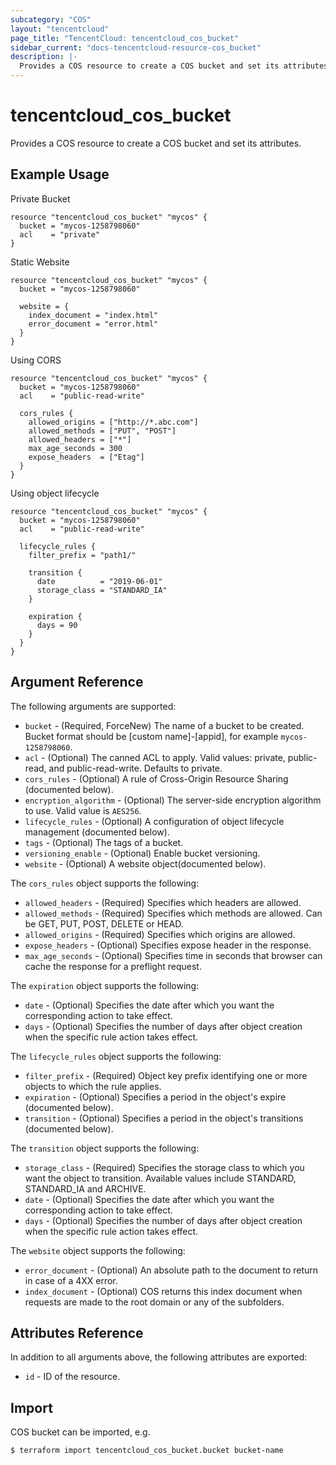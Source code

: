 ```yaml
---
subcategory: "COS"
layout: "tencentcloud"
page_title: "TencentCloud: tencentcloud_cos_bucket"
sidebar_current: "docs-tencentcloud-resource-cos_bucket"
description: |-
  Provides a COS resource to create a COS bucket and set its attributes.
---
```


# tencentcloud_cos_bucket

Provides a COS resource to create a COS bucket and set its attributes.

## Example Usage

Private Bucket

```hcl
resource "tencentcloud_cos_bucket" "mycos" {
  bucket = "mycos-1258798060"
  acl    = "private"
}
```

Static Website

```hcl
resource "tencentcloud_cos_bucket" "mycos" {
  bucket = "mycos-1258798060"

  website = {
    index_document = "index.html"
    error_document = "error.html"
  }
}
```

Using CORS

```hcl
resource "tencentcloud_cos_bucket" "mycos" {
  bucket = "mycos-1258798060"
  acl    = "public-read-write"

  cors_rules {
    allowed_origins = ["http://*.abc.com"]
    allowed_methods = ["PUT", "POST"]
    allowed_headers = ["*"]
    max_age_seconds = 300
    expose_headers  = ["Etag"]
  }
}
```

Using object lifecycle

```hcl
resource "tencentcloud_cos_bucket" "mycos" {
  bucket = "mycos-1258798060"
  acl    = "public-read-write"

  lifecycle_rules {
    filter_prefix = "path1/"

    transition {
      date          = "2019-06-01"
      storage_class = "STANDARD_IA"
    }

    expiration {
      days = 90
    }
  }
}
```

## Argument Reference

The following arguments are supported:

* `bucket` - (Required, ForceNew) The name of a bucket to be created. Bucket format should be [custom name]-[appid], for example `mycos-1258798060`.
* `acl` - (Optional) The canned ACL to apply. Valid values: private, public-read, and public-read-write. Defaults to private.
* `cors_rules` - (Optional) A rule of Cross-Origin Resource Sharing (documented below).
* `encryption_algorithm` - (Optional) The server-side encryption algorithm to use. Valid value is `AES256`.
* `lifecycle_rules` - (Optional) A configuration of object lifecycle management (documented below).
* `tags` - (Optional) The tags of a bucket.
* `versioning_enable` - (Optional) Enable bucket versioning.
* `website` - (Optional) A website object(documented below).

The `cors_rules` object supports the following:

* `allowed_headers` - (Required) Specifies which headers are allowed.
* `allowed_methods` - (Required) Specifies which methods are allowed. Can be GET, PUT, POST, DELETE or HEAD.
* `allowed_origins` - (Required) Specifies which origins are allowed.
* `expose_headers` - (Optional) Specifies expose header in the response.
* `max_age_seconds` - (Optional) Specifies time in seconds that browser can cache the response for a preflight request.

The `expiration` object supports the following:

* `date` - (Optional) Specifies the date after which you want the corresponding action to take effect.
* `days` - (Optional) Specifies the number of days after object creation when the specific rule action takes effect.

The `lifecycle_rules` object supports the following:

* `filter_prefix` - (Required) Object key prefix identifying one or more objects to which the rule applies.
* `expiration` - (Optional) Specifies a period in the object's expire (documented below).
* `transition` - (Optional) Specifies a period in the object's transitions (documented below).

The `transition` object supports the following:

* `storage_class` - (Required) Specifies the storage class to which you want the object to transition. Available values include STANDARD, STANDARD_IA and ARCHIVE.
* `date` - (Optional) Specifies the date after which you want the corresponding action to take effect.
* `days` - (Optional) Specifies the number of days after object creation when the specific rule action takes effect.

The `website` object supports the following:

* `error_document` - (Optional) An absolute path to the document to return in case of a 4XX error.
* `index_document` - (Optional) COS returns this index document when requests are made to the root domain or any of the subfolders.

## Attributes Reference

In addition to all arguments above, the following attributes are exported:

* `id` - ID of the resource.



## Import

COS bucket can be imported, e.g.

```
$ terraform import tencentcloud_cos_bucket.bucket bucket-name
```

